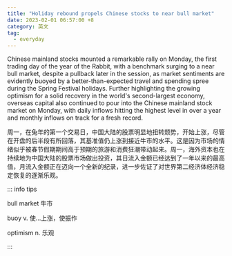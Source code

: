 ```yaml
---
title: "Holiday rebound propels Chinese stocks to near bull market"
date: 2023-02-01 06:57:00 +8
category: 英文
tag:
  - everyday
---
```


Chinese mainland stocks mounted a remarkable rally on Monday, the first trading day of the year of the Rabbit, with a benchmark surging to a near bull market, despite a pullback later in the session, as market sentiments are evidently buoyed by a better-than-expected travel and spending spree during the Spring Festival holidays. Further highlighting the growing optimism for a solid recovery in the world's second-largest economy, overseas capital also continued to pour into the Chinese mainland stock market on Monday, with daily inflows hitting the highest level in over a year and monthly inflows on track for a fresh record.

周一，在兔年的第一个交易日，中国大陆的股票明显地扭转颓势，开始上涨，尽管在开盘的后半段有所回落，其基准值仍上涨到接近牛市的水平。这是因为市场的情绪似乎被春节假期期间高于预期的旅游和消费狂潮带动起来。周一，海外资本也在持续地为中国大陆的股票市场做出投资，其日流入金额已经达到了一年以来的最高值，月流入金额正在迈向一个全新的纪录，进一步佐证了对世界第二经济体经济稳定恢复的逐渐乐观。

::: info tips

bull market 牛市

buoy v. 使…上涨，使振作

optimism n. 乐观

:::
